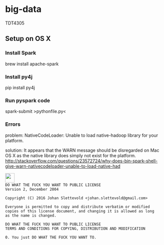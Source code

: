 # big-data
TDT4305

## Setup on OS X

### Install Spark
brew install apache-spark

### Install py4j
pip install py4j

### Run pyspark code
spark-submit >pythonfile.py<

### Errors
problem:
NativeCodeLoader: Unable to load native-hadoop library for your platform.

solution:
It appears that the WARN message should be disregarded on Mac OS X as the native library does simply not exist for the platform.
http://stackoverflow.com/questions/23572724/why-does-bin-spark-shell-give-warn-nativecodeloader-unable-to-load-native-had


<a href="http://www.wtfpl.net/"><img src="http://www.wtfpl.net/wp-content/uploads/2012/12/logo-220x1601.png" align="left" height="30" width="30" ></a>
<br>

```
DO WHAT THE FUCK YOU WANT TO PUBLIC LICENSE
Version 2, December 2004

Copyright (C) 2016 Johan Slettevold <johan.slettevold@gmail.com>

Everyone is permitted to copy and distribute verbatim or modified
copies of this license document, and changing it is allowed as long
as the name is changed.

DO WHAT THE FUCK YOU WANT TO PUBLIC LICENSE
TERMS AND CONDITIONS FOR COPYING, DISTRIBUTION AND MODIFICATION

0. You just DO WHAT THE FUCK YOU WANT TO.
```
